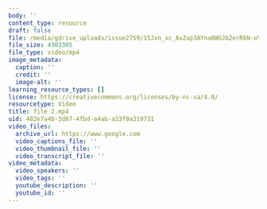 ```yaml
---
body: ''
content_type: resource
draft: false
file: /media/gdrive_uploads/issue2759/15Jxn_xc_AxZup3AYna8WGJb2erR6N-oV/file-2.mp4
file_size: 4303305
file_type: video/mp4
image_metadata:
  caption: ''
  credit: ''
  image-alt: ''
learning_resource_types: []
license: https://creativecommons.org/licenses/by-nc-sa/4.0/
resourcetype: Video
title: file 2.mp4
uid: 482e7a4b-3d87-4fbd-a4ab-a23f9a319731
video_files:
  archive_url: https://www.google.com
  video_captions_file: ''
  video_thumbnail_file: ''
  video_transcript_file: ''
video_metadata:
  video_speakers: ''
  video_tags: ''
  youtube_description: ''
  youtube_id: ''
---
```

